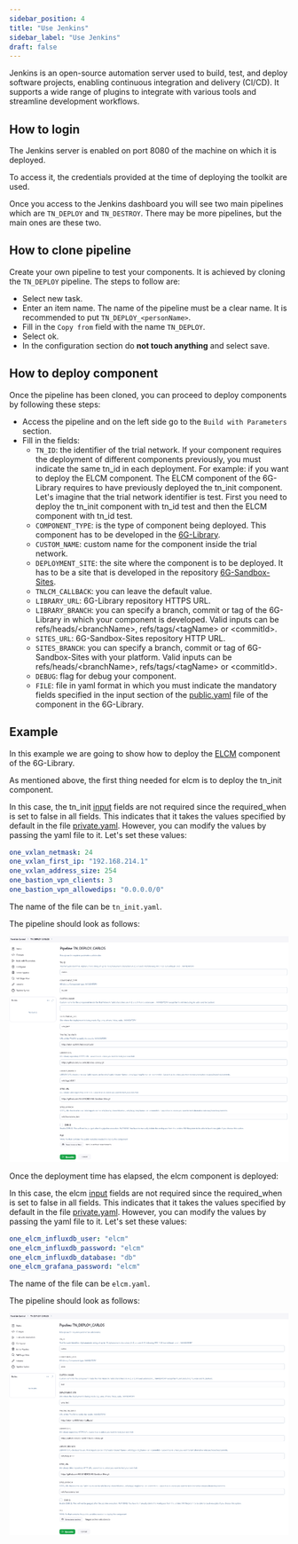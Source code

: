 ```yaml
---
sidebar_position: 4
title: "Use Jenkins"
sidebar_label: "Use Jenkins"
draft: false
---
```


Jenkins is an open-source automation server used to build, test, and deploy software projects, enabling continuous integration and delivery (CI/CD). It supports a wide range of plugins to integrate with various tools and streamline development workflows.

## How to login

The Jenkins server is enabled on port 8080 of the machine on which it is deployed.

To access it, the credentials provided at the time of deploying the toolkit are used.

Once you access to the Jenkins dashboard you will see two main pipelines which are `TN_DEPLOY` and `TN_DESTROY`. There may be more pipelines, but the main ones are these two.

## How to clone pipeline

Create your own pipeline to test your components. It is achieved by cloning the `TN_DEPLOY` pipeline. The steps to follow are:

- Select new task.
- Enter an item name. The name of the pipeline must be a clear name. It is recommended to put `TN_DEPLOY_<personName>`.
- Fill in the `Copy from` field with the name `TN_DEPLOY`.
- Select ok.
- In the configuration section do **not touch anything** and select save.

## How to deploy component

Once the pipeline has been cloned, you can proceed to deploy components by following these steps:

- Access the pipeline and on the left side go to the `Build with Parameters` section.
- Fill in the fields:
  - `TN_ID`: the identifier of the trial network. If your component requires the deployment of different components previously, you must indicate the same tn_id in each deployment. For example: if you want to deploy the ELCM component. The ELCM component of the 6G-Library requires to have previously deployed the tn_init component. Let's imagine that the trial network identifier is test. First you need to deploy the tn_init component with tn_id test and then the ELCM component with tn_id test.
  - `COMPONENT_TYPE`: is the type of component being deployed. This component has to be developed in the [6G-Library](https://github.com/6G-SANDBOX/6G-Library).
  - `CUSTOM_NAME`: custom name for the component inside the trial network.
  - `DEPLOYMENT_SITE`: the site where the component is to be deployed. It has to be a site that is developed in the repository [6G-Sandbox-Sites](https://github.com/6G-SANDBOX/6G-Sandbox-Sites).
  - `TNLCM_CALLBACK`: you can leave the default value.
  - `LIBRARY_URL`: 6G-Library repository HTTPS URL.
  - `LIBRARY_BRANCH`: you can specify a branch, commit or tag of the 6G-Library in which your component is developed. Valid inputs can be refs/heads/\<branchName\>, refs/tags/\<tagName\> or \<commitId\>.
  - `SITES_URL`: 6G-Sandbox-Sites repository HTTP URL.
  - `SITES_BRANCH`: you can specify a branch, commit or tag of 6G-Sandbox-Sites with your platform. Valid inputs can be refs/heads/\<branchName\>, refs/tags/\<tagName\> or \<commitId\>.
  - `DEBUG`: flag for debug your component.
  - `FILE`: file in yaml format in which you must indicate the mandatory fields specified in the input section of the [public.yaml](https://github.com/6G-SANDBOX/6G-Library/blob/main/.dummy_component/.tnlcm/public.yaml) file of the component in the 6G-Library.

## Example

In this example we are going to show how to deploy the [ELCM](https://github.com/6G-SANDBOX/6G-Library/tree/main/elcm) component of the 6G-Library.

As mentioned above, the first thing needed for elcm is to deploy the tn_init component.

In this case, the tn_init [input](https://github.com/6G-SANDBOX/6G-Library/blob/main/tn_init/.tnlcm/public.yaml) fields are not required since the required_when is set to false in all fields. This indicates that it takes the values specified by default in the file [private.yaml](https://github.com/6G-SANDBOX/6G-Library/blob/main/tn_init/variables/one/private.yaml). However, you can modify the values by passing the yaml file to it. Let's set these values:

```yaml
one_vxlan_netmask: 24
one_vxlan_first_ip: "192.168.214.1"
one_vxlan_address_size: 254
one_bastion_vpn_clients: 3
one_bastion_vpn_allowedips: "0.0.0.0/0"
```

The name of the file can be `tn_init.yaml`.

The pipeline should look as follows:

![tnInit](../../static/img/toolkit-installer/tnInit.png)

Once the deployment time has elapsed, the elcm component is deployed:

In this case, the elcm [input](https://github.com/6G-SANDBOX/6G-Library/blob/main/elcm/.tnlcm/public.yaml) fields are not required since the required_when is set to false in all fields. This indicates that it takes the values specified by default in the file [private.yaml](https://github.com/6G-SANDBOX/6G-Library/blob/main/elcm/variables/one/private.yaml). However, you can modify the values by passing the yaml file to it. Let's set these values:

```yaml
one_elcm_influxdb_user: "elcm"
one_elcm_influxdb_password: "elcm"
one_elcm_influxdb_database: "db"
one_elcm_grafana_password: "elcm"
```

The name of the file can be `elcm.yaml`.

The pipeline should look as follows:

![elcm](../../static/img/toolkit-installer/elcm.png)